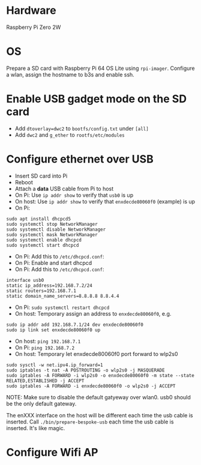 # Hardware

Raspberry Pi Zero 2W

# OS

Prepare a SD card with Raspberry Pi 64 OS Lite using
`rpi-imager`. Configure a wlan, assign the hostname to b3s and enable
ssh.

# Enable USB gadget mode on the SD card

* Add `dtoverlay=dwc2` to `bootfs/config.txt` under `[all]`
* Add `dwc2` and `g_ether` to `rootfs/etc/modules`

# Configure ethernet over USB

* Insert SD card into Pi
* Reboot
* Attach a **data** USB cable from Pi to host
* On Pi: Use `ip addr show` to verify that `usb0` is up
* On host: Use `ip addr show` to verify that `enxdecde80060f0`
  (example) is up
* On Pi:

````
sudo apt install dhcpcd5
sudo systemctl stop NetworkManager
sudo systemctl disable NetworkManager
sudo systemctl mask NetworkManager
sudo systemctl enable dhcpcd
sudo systemctl start dhcpcd
````
* On Pi: Add this to `/etc/dhcpcd.conf`:
* On Pi: Enable and start dhcpcd
* On Pi: Add this to `/etc/dhcpcd.conf`:

```
interface usb0
static ip_address=192.168.7.2/24
static routers=192.168.7.1
static domain_name_servers=8.8.8.8 8.8.4.4
```

* On Pi: `sudo systemctl restart dhcpcd`
* On host: Temporary assign an address to `enxdecde80060f0`, e.g.

```
sudo ip addr add 192.168.7.1/24 dev enxdecde80060f0
sudo ip link set enxdecde80060f0 up
```

* On host: `ping 192.168.7.1`
* On Pi: `ping 192.168.7.2`
* On host: Temporary let enxdecde80060f0 port forward to wlp2s0

```
sudo sysctl -w net.ipv4.ip_forward=1
sudo iptables -t nat -A POSTROUTING -o wlp2s0 -j MASQUERADE
sudo iptables -A FORWARD -i wlp2s0 -o enxdecde80060f0 -m state --state RELATED,ESTABLISHED -j ACCEPT
sudo iptables -A FORWARD -i enxdecde80060f0 -o wlp2s0 -j ACCEPT
```

NOTE: Make sure to disable the default gatyeway over wlan0. usb0
should be the only default gateway.

The enXXX interface on the host will be different each time the usb
cable is inserted. Call `./bin/prepare-bespoke-usb` each time the usb
cable is inserted. It's like magic.

# Configure Wifi AP
